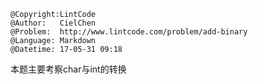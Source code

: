 ```
@Copyright:LintCode
@Author:   CielChen
@Problem:  http://www.lintcode.com/problem/add-binary
@Language: Markdown
@Datetime: 17-05-31 09:18
```

本题主要考察char与int的转换